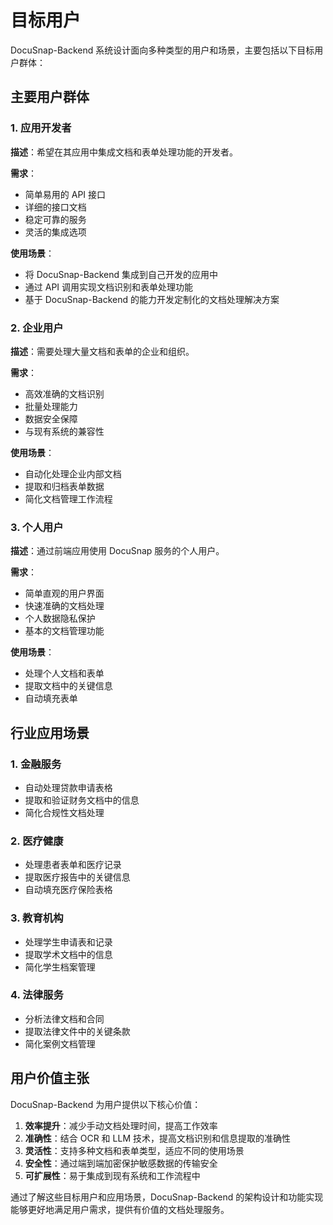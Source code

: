 # 目标用户

DocuSnap-Backend 系统设计面向多种类型的用户和场景，主要包括以下目标用户群体：

## 主要用户群体

### 1. 应用开发者

**描述**：希望在其应用中集成文档和表单处理功能的开发者。

**需求**：
- 简单易用的 API 接口
- 详细的接口文档
- 稳定可靠的服务
- 灵活的集成选项

**使用场景**：
- 将 DocuSnap-Backend 集成到自己开发的应用中
- 通过 API 调用实现文档识别和表单处理功能
- 基于 DocuSnap-Backend 的能力开发定制化的文档处理解决方案

### 2. 企业用户

**描述**：需要处理大量文档和表单的企业和组织。

**需求**：
- 高效准确的文档识别
- 批量处理能力
- 数据安全保障
- 与现有系统的兼容性

**使用场景**：
- 自动化处理企业内部文档
- 提取和归档表单数据
- 简化文档管理工作流程

### 3. 个人用户

**描述**：通过前端应用使用 DocuSnap 服务的个人用户。

**需求**：
- 简单直观的用户界面
- 快速准确的文档处理
- 个人数据隐私保护
- 基本的文档管理功能

**使用场景**：
- 处理个人文档和表单
- 提取文档中的关键信息
- 自动填充表单

## 行业应用场景

### 1. 金融服务

- 自动处理贷款申请表格
- 提取和验证财务文档中的信息
- 简化合规性文档处理

### 2. 医疗健康

- 处理患者表单和医疗记录
- 提取医疗报告中的关键信息
- 自动填充医疗保险表格

### 3. 教育机构

- 处理学生申请表和记录
- 提取学术文档中的信息
- 简化学生档案管理

### 4. 法律服务

- 分析法律文档和合同
- 提取法律文件中的关键条款
- 简化案例文档管理

## 用户价值主张

DocuSnap-Backend 为用户提供以下核心价值：

1. **效率提升**：减少手动文档处理时间，提高工作效率
2. **准确性**：结合 OCR 和 LLM 技术，提高文档识别和信息提取的准确性
3. **灵活性**：支持多种文档和表单类型，适应不同的使用场景
4. **安全性**：通过端到端加密保护敏感数据的传输安全
5. **可扩展性**：易于集成到现有系统和工作流程中

通过了解这些目标用户和应用场景，DocuSnap-Backend 的架构设计和功能实现能够更好地满足用户需求，提供有价值的文档处理服务。